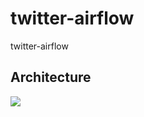 # twitter-airflow
twitter-airflow

## Architecture
[![](https://i.imgur.com/l0ZMLK5.png)](https://airflow.apache.org/)
